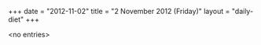 +++
date = "2012-11-02"
title = "2 November 2012 (Friday)"
layout = "daily-diet"
+++


\<no entries\>

